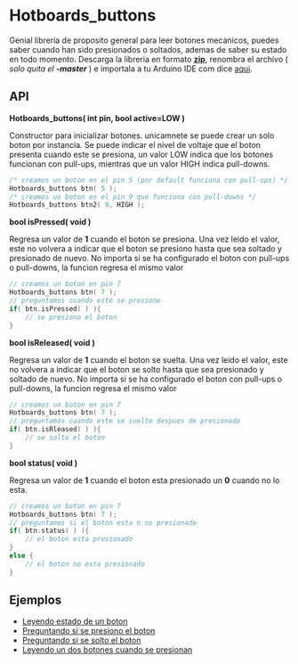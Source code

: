 Hotboards_buttons
=================

Genial libreria de proposito general para leer botones mecanicos, puedes saber cuando han sido presionados o soltados, ademas de saber su estado en todo momento. Descarga la libreria en formato [**zip**](https://github.com/Hotboards/Hotboards_buittons/archive/master.zip), renombra el archivo ( _solo quita el **-master**_ ) e importala a tu Arduino IDE com dice [aqui](http://developer.mbed.org/cookbook/Working-with-Libraries).

API
---

**Hotboards_buttons( int pin, bool active=LOW )**

Constructor para inicializar botones. unicamnete se puede crear un solo boton por instancia. Se puede indicar el nivel de voltaje que el boton presenta cuando este se presiona, un valor LOW indica que los botones funcionan con pull-ups, mientras que un valor HIGH indica pull-downs.

``` cpp
/* creamos un boton en el pin 5 (por default funciona con pull-ups) */
Hotboards_buttons btn( 5 );
/* creamos un boton en el pin 9 que funciona con pull-downs */
Hotboards_buttons btn2( 9, HIGH );
```

**bool isPressed( void )**

Regresa un valor de **1** cuando el boton se presiona. Una vez leido el valor, este no volvera a indicar que el boton se presiono hasta que sea soltado y presionado de nuevo. No importa si se ha configurado el boton con pull-ups o pull-downs, la funcion regresa el mismo valor

``` cpp
// creamos un boton en pin 7
Hotboards_buttons btn( 7 );
// preguntamos cuando este se presione
if( btn.isPressed( ) ){
    // se presiono el boton
}
```

**bool isReleased( void )**

Regresa un valor de **1** cuando el boton se suelta. Una vez leido el valor, este no volvera a indicar que el boton se solto hasta que sea presionado y soltado de nuevo. No importa si se ha configurado el boton con pull-ups o pull-downs, la funcion regresa el mismo valor

``` cpp
// creamos un boton en pin 7
Hotboards_buttons btn( 7 );
// preguntamos cuando este se suelte despues de presionado
if( btn.isRleased( ) ){
    // se solto el boton
}
```

**bool status( void )**

Regresa un valor de **1** cuando el boton esta presionado un **0** cuando no lo esta.

``` cpp
// creamos un boton en pin 7
Hotboards_buttons btn( 7 );
// preguntamos si el boton esta o no presionado
if( btn.status( ) ){
    // el boton esta presionado
}
else {
    // el boton no esta presionado
}
```

Ejemplos
--------

- [Leyendo estado de un boton](https://github.com/Hotboards/Hotboards_buttons/tree/master/examples/button/button.ino)
- [Preguntando si se presiono el boton](https://github.com/Hotboards/Hotboards_buttons/tree/master/examples/is_pressed/is_pressed.ino)
- [Preguntando si se solto el boton](https://github.com/Hotboards/Hotboards_buttons/tree/master/examples/is_released/is_released.ino)
- [Leyendo un dos botones cuando se presionan](https://github.com/Hotboards/Hotboards_buttons/tree/master/examples/buttons/buttons.ino)
